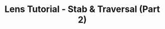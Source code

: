 ---
title: Lens Tutorial - Stab & Traversal (Part 2)
url: http://blog.jakubarnold.cz/2014/08/06/lens-tutorial-stab-traversal-part-2.html
authors:
- Jakub Arnold
type: article
tags:
- lenses
doHaskell-type: blog post
dohaskell-year: 2014
---